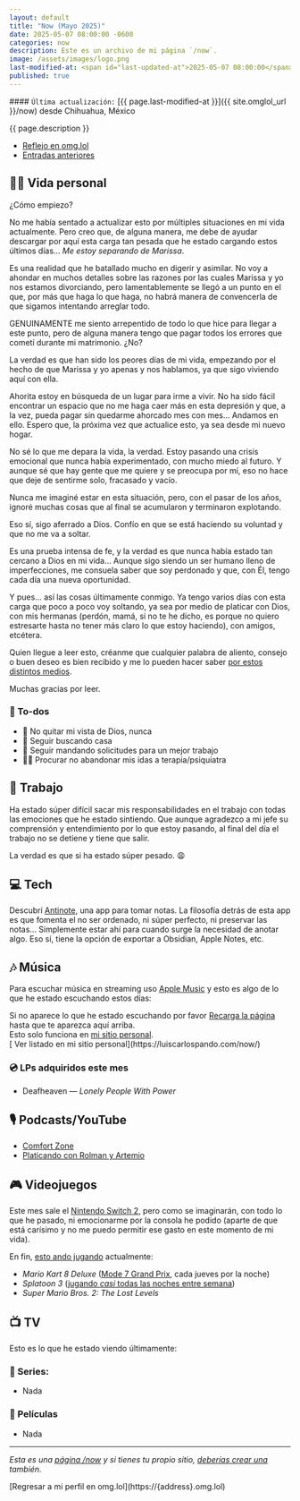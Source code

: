 ```yaml
---
layout: default
title: "Now (Mayo 2025)"
date: 2025-05-07 08:00:00 -0600
categories: now
description: Este es un archivo de mi página `/now`.
image: /assets/images/logo.png
last-modified-at: <span id="last-updated-at">2025-05-07 08:00:00</span>
published: true
---
```


<div class="card last-updated my-3 text-center">
<div class="card-body rounded">
#### <code>Última actualización:</code> [{{ page.last-modified-at }}]({{ site.omglol_url }}/now) desde Chihuahua, México
</div>
</div>

<p class="text-center">{{ page.description }}</p>

<div class="text-center">
<ul class="list-inline">
<li class="list-inline-item">
<a class="btn btn-primary btn-sm" href="{{ site.omglol_url }}/now" rel="alternate">
<i class="fa-solid fa-heart"></i> Reflejo en omg.lol
</a>
</li>
<li class="list-inline-item">
<a class="btn btn-primary btn-sm" href="{{ site.url }}/category/now/">
<i class="fa-solid fa-list-ul"></i> Entradas anteriores
</a>
</li>
</ul>
</div>

## 👦🏻 Vida personal
¿Cómo empiezo?

No me había sentado a actualizar esto por múltiples situaciones en mi vida actualmente. Pero creo que, de alguna manera, me debe de ayudar descargar por aquí esta carga tan pesada que he estado cargando estos últimos días… *Me estoy separando de Marissa*.

Es una realidad que he batallado mucho en digerir y asimilar. No voy a ahondar en muchos detalles sobre las razones por las cuales Marissa y yo nos estamos divorciando, pero lamentablemente se llegó a un punto en el que, por más que haga lo que haga, no habrá manera de convencerla de que sigamos intentando arreglar todo.

GENUINAMENTE me siento arrepentido de todo lo que hice para llegar a este punto, pero de alguna manera tengo que pagar todos los errores que cometí durante mi matrimonio. ¿No?

La verdad es que han sido los peores días de mi vida, empezando por el hecho de que Marissa y yo apenas y nos hablamos, ya que sigo viviendo aquí con ella.

Ahorita estoy en búsqueda de un lugar para irme a vivir. No ha sido fácil encontrar un espacio que no me haga caer más en esta depresión y que, a la vez, pueda pagar sin quedarme ahorcado mes con mes… Andamos en ello. Espero que, la próxima vez que actualice esto, ya sea desde mi nuevo hogar.

No sé lo que me depara la vida, la verdad. Estoy pasando una crisis emocional que nunca había experimentado, con mucho miedo al futuro. Y aunque sé que hay gente que me quiere y se preocupa por mí, eso no hace que deje de sentirme solo, fracasado y vacío.

Nunca me imaginé estar en esta situación, pero, con el pasar de los años, ignoré muchas cosas que al final se acumularon y terminaron explotando.

Eso sí, sigo aferrado a Dios. Confío en que se está haciendo su voluntad y que no me va a soltar.

Es una prueba intensa de fe, y la verdad es que nunca había estado tan cercano a Dios en mi vida… Aunque sigo siendo un ser humano lleno de imperfecciones, me consuela saber que soy perdonado y que, con Él, tengo cada día una nueva oportunidad.

Y pues… así las cosas últimamente conmigo. Ya tengo varios días con esta carga que poco a poco voy soltando, ya sea por medio de platicar con Dios, con mis hermanas (perdón, mamá, si no te he dicho, es porque no quiero estresarte hasta no tener más claro lo que estoy haciendo), con amigos, etcétera.

Quien llegue a leer esto, créanme que cualquier palabra de aliento, consejo o buen deseo es bien recibido y me lo pueden hacer saber [por estos distintos medios](https://luiscarlospando.com/contacto/).

Muchas gracias por leer.

### 📝 To-dos
- 🙏 No quitar mi vista de Dios, nunca
- 🏡 Seguir buscando casa
- 💼 Seguir mandando solicitudes para un mejor trabajo
- 🧑‍⚕️ Procurar no abandonar mis idas a terapia/psiquiatra

## 💼 Trabajo
Ha estado súper difícil sacar mis responsabilidades en el trabajo con todas las emociones que he estado sintiendo. Que aunque agradezco a mi jefe su comprensión y entendimiento por lo que estoy pasando, al final del día el trabajo no se detiene y tiene que salir.

La verdad es que si ha estado súper pesado. 😩

## 💻 Tech
Descubrí [Antinote](https://antinote.io/), una app para tomar notas. La filosofía detrás de esta app es que fomenta el no ser ordenado, ni súper perfecto, ni preservar las notas... Simplemente estar ahí para cuando surge la necesidad de anotar algo. Eso sí, tiene la opción de exportar a Obsidian, Apple Notes, etc.

## 🎶 Música
Para escuchar música en streaming uso [Apple Music](https://music.apple.com/profile/luiscarlospando) y esto es algo de lo que he estado escuchando estos días:

<ul id="lastfm-top-artists"></ul>

<div class="card">
<div class="card-body rounded text-center">
Si no aparece lo que he estado escuchando por favor <a class="btn btn-primary btn-sm" href="javascript:void(0)" onclick="location.reload(); return false;"><i class="fa-solid fa-rotate-right"></i> Recarga la página</a> hasta que te aparezca aquí arriba.
<br>
<span class="d-none">Esto solo funciona en <a href="https://luiscarlospando.com/now/">mi sitio personal</a>.</span>
</div>
</div>

<span class="omg-lol-now-page-element">
[<i class="fa-solid fa-up-right-from-square"></i> Ver listado en mi sitio personal](https://luiscarlospando.com/now/)
</span>

### 💿 LPs adquiridos este mes
- Deafheaven ― *Lonely People With Power*

## 🎙 Podcasts/YouTube
- [Comfort Zone](https://www.youtube.com/watch?v=3a3PPMFP-co)
- [Platicando con Rolman y Artemio](https://www.youtube.com/playlist?list=PLBG1h7BR7fLaUyhwNWJCxdy6bSU6k79t2)

## 🎮 Videojuegos
Este mes sale el [Nintendo Switch 2](https://www.nintendo.com/es-mx/gaming-systems/switch-2/features/), pero como se imaginarán, con todo lo que he pasado, ni emocionarme por la consola he podido (aparte de que está carísimo y no me puedo permitir ese gasto en este momento de mi vida).

En fin, [esto ando jugando](https://luiscarlospando.com/games) actualmente:

- *Mario Kart 8 Deluxe* ([Mode 7 Grand Prix](https://luiscarlospando.com/games/mario-kart/), cada jueves por la noche)
- *Splatoon 3* ([jugando *casi* todas las noches entre semana](https://luiscarlospando.com/games/splatoon/))
- *Super Mario Bros. 2: The Lost Levels*

## 📺 TV
Esto es lo que he estado viendo últimamente:

### 🎥 Series:
- Nada

### 🍿 Películas
- Nada

---

*Esta es una [página /now](https://nownownow.com/about) y si tienes tu propio sitio, [deberías crear una](https://nownownow.com/about) también.*

<span class="omg-lol-now-page-element">
[Regresar a mi perfil en omg.lol](https://{address}.omg.lol)
</span>
